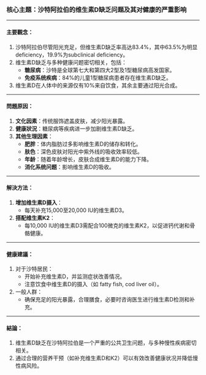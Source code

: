 ### 核心主題：沙特阿拉伯的维生素D缺乏问题及其对健康的严重影响

---

#### 主要觀念：
1. 沙特阿拉伯尽管阳光充足，但维生素D缺乏率高达83.4%，其中63.5%为明显 deficiency，19.9%为subclinical deficiency。
2. 维生素D缺乏与多种健康问题密切相关，包括：
   - **糖尿病**：沙特是全球第七大和第四大2型及1型糖尿病高发国家。
   - **免疫系统疾病**：84%的儿童1型糖尿病患者存在维生素D缺乏。
3. 维生素D在人体中的来源仅有10%来自饮食，其余主要通过阳光合成。

---

#### 問題原因：
1. **文化因素**：传统服饰遮盖皮肤，减少阳光暴露。
2. **健康狀況**：糖尿病等疾病进一步加剧维生素D缺乏。
3. **其他生理因素**：
   - **肥胖**：体内脂肪过多影响维生素D的储存和转化。
   - **肤色**：深色皮肤对阳光中紫外线的吸收效率较低。
   - **年龄**：随着年龄增长，皮肤合成维生素D的能力下降。
   - **消化系统问题**：影响维生素D的吸收。

---

#### 解決方法：
1. **增加维生素D摄入**：
   - 每天补充15,000至20,000 IU的维生素D3。
2. **搭配维生素K2**：
   - 每10,000 IU的维生素D3需配合100微克的维生素K2，以促进钙代谢和骨骼健康。

---

#### 健康建議：
1. 对于沙特居民：
   - 开始补充维生素D，并监测症状改善情况。
   - 注意饮食中维生素D的摄入（如 fatty fish, cod liver oil）。
2. 一般人群：
   - 确保充足的阳光暴露，合理膳食，必要时咨询医生进行维生素D检测和补充。

---

#### 結論：
1. 维生素D缺乏在沙特阿拉伯是一个严重的公共卫生问题，与多种慢性疾病密切相关。
2. 通过合理的营养干预（如补充维生素D和K2）可以有效改善健康状况并降低慢性病风险。